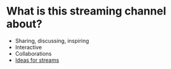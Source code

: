 # What is this streaming channel about?
* Sharing, discussing, inspiring
* Interactive
* Collaborations
* [Ideas for streams](../../ideas.md)
